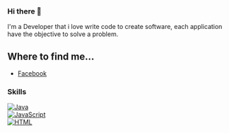 ### Hi there 👋

I'm a Developer that i love write code to create software, each application have the objective to solve a problem.

## Where to find me...

- [Facebook](https://www.facebook.com/victor.98delrio)

### Skills
[![Java](https://img.shields.io/badge/Java-007396?style=for-the-badge&logo=java&logoColor=white&labelColor=101010)]() </br>
[![JavaScript](https://img.shields.io/badge/JavaScript-F7DF1E?style=for-the-badge&logo=javascript&logoColor=white&labelColor=101010)]()</br>
[![HTML](https://img.shields.io/badge/HTML-ff800?style=for-the-badge&logo=html5&logoColor=white&labelColor=101010)]()


